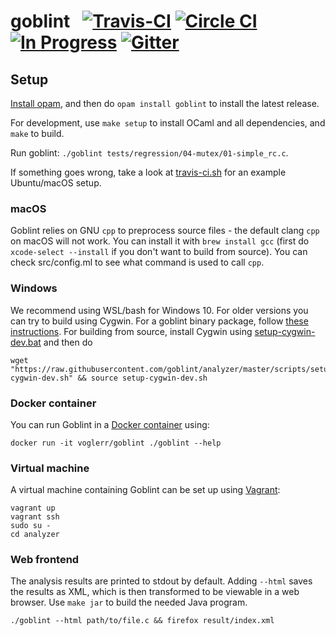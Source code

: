 # goblint &nbsp; [![Travis-CI](https://travis-ci.com/goblint/analyzer.png)](https://travis-ci.com/goblint/analyzer/branches) [![Circle CI](https://circleci.com/gh/goblint/analyzer.svg?style=svg)](https://circleci.com/gh/goblint/analyzer) [![In Progress](https://badge.waffle.io/goblint/analyzer.svg?label=In%20Progress&title=In%20Progress)](https://waffle.io/goblint/analyzer) [![Gitter](https://badges.gitter.im/Join%20Chat.svg)](https://gitter.im/goblint)

## Setup
[Install opam](http://opam.ocaml.org/doc/Install.html), and then do `opam install goblint` to install the latest release.

For development, use `make setup` to install OCaml and all dependencies, and `make` to build.

Run goblint: `./goblint tests/regression/04-mutex/01-simple_rc.c`.

If something goes wrong, take a look at [travis-ci.sh](scripts/travis-ci.sh) for an example Ubuntu/macOS setup.

### macOS
Goblint relies on GNU `cpp` to preprocess source files - the default clang `cpp` on macOS will not work.
You can install it with `brew install gcc` (first do `xcode-select --install` if you don't want to build from source). You can check src/config.ml to see what command is used to call `cpp`.

### Windows
We recommend using WSL/bash for Windows 10.
For older versions you can try to build using Cygwin.
For a goblint binary package, follow [these instructions](http://goblint.in.tum.de/download.html).
For building from source, install Cygwin using [setup-cygwin-dev.bat](scripts/setup-cygwin-dev.bat) and then do

    wget "https://raw.githubusercontent.com/goblint/analyzer/master/scripts/setup-cygwin-dev.sh" && source setup-cygwin-dev.sh

### Docker container
You can run Goblint in a [Docker container](https://hub.docker.com/r/voglerr/goblint/) using:

    docker run -it voglerr/goblint ./goblint --help

### Virtual machine
A virtual machine containing Goblint can be set up using [Vagrant](http://www.vagrantup.com/):

    vagrant up
    vagrant ssh
    sudo su -
    cd analyzer

### Web frontend
The analysis results are printed to stdout by default.
Adding `--html` saves the results as XML, which is then transformed to be viewable in a web browser.
Use `make jar` to build the needed Java program.

    ./goblint --html path/to/file.c && firefox result/index.xml

<!-- ### Web frontend -->
<!-- Use `make npm` to setup the web frontend and start serving on <http://localhost:3000>. -->
<!-- See its [README](https://github.com/vogler/goblint-webapp) for details. -->
